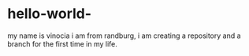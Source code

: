# hello-world-
my name is vinocia
i am from randburg,
i am creating a repository and a branch for the first time in my life.
